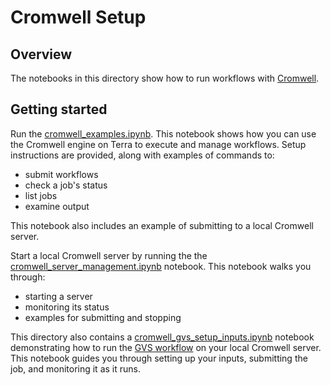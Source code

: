 # Cromwell Setup

## Overview

The notebooks in this directory show how to run workflows with [Cromwell](https://cromwell.readthedocs.io/en/stable/).

## Getting started

Run the [cromwell_examples.ipynb](https://github.com/verily-src/workbench-examples/blob/main/cromwell_setup/cromwell_examples.ipynb). This notebook shows how you can use the Cromwell engine on Terra to execute and manage workflows. Setup instructions are provided, along with examples of commands to:
- submit workflows
- check a job's status
- list jobs
- examine output

This notebook also includes an example of submitting to a local Cromwell server.

Start a local Cromwell server by running the the [cromwell_server_management.ipynb](https://github.com/verily-src/workbench-examples/blob/main/cromwell_setup/cromwell_server_management.ipynb) notebook. This notebook walks you through:
- starting a server
- monitoring its status
- examples for submitting and stopping

This directory also contains a [cromwell_gvs_setup_inputs.ipynb](https://github.com/verily-src/workbench-examples/blob/main/cromwell_setup/cromwell_gvs_setup_inputs.ipynb) notebook demonstrating how to run the [GVS workflow](https://github.com/verily-src/workbench-examples/tree/main/cromwell_setup/gvs_wdls) on your local Cromwell server. This notebook guides you through setting up your inputs, submitting the job, and monitoring it as it runs. 